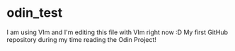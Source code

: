 # odin_test
I am using VIm and I'm editing this file with VIm right now :D
My first GitHub repository during my time reading the Odin Project!
